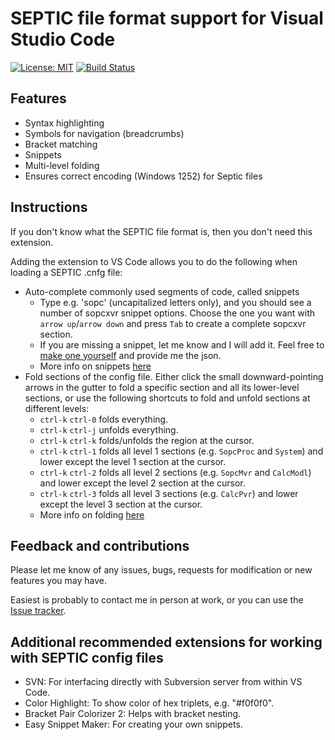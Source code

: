 # SEPTIC file format support for Visual Studio Code

[![License: MIT](https://img.shields.io/badge/License-MIT-yellow.svg)](https://opensource.org/licenses/MIT)
[![Build Status](https://dev.azure.com/EIIDS/vscode-septic/_apis/build/status/equinor.vscode-septic?branchName=master)](https://dev.azure.com/EIIDS/vscode-septic/_build/latest?definitionId=1&branchName=master)

## Features
* Syntax highlighting
* Symbols for navigation (breadcrumbs)
* Bracket matching
* Snippets
* Multi-level folding
* Ensures correct encoding (Windows 1252) for Septic files

## Instructions
If you don't know what the SEPTIC file format is, then you don't need this extension.

Adding the extension to VS Code allows you to do the following when loading a SEPTIC .cnfg file:
* Auto-complete commonly used segments of code, called snippets
  * Type e.g. 'sopc' (uncapitalized letters only), and you should see a number of sopcxvr snippet options. Choose the one you want with `arrow up`/`arrow down` and press `Tab` to create a complete sopcxvr section.
  * If you are missing a snippet, let me know and I will add it. Feel free to [make one yourself](https://code.visualstudio.com/docs/editor/userdefinedsnippets#_create-your-own-snippets) and provide me the json.
  * More info on snippets [here](https://code.visualstudio.com/docs/editor/userdefinedsnippets)
* Fold sections of the config file. Either click the small downward-pointing arrows in the gutter to fold a specific section and all its lower-level sections, or use the following shortcuts to fold and unfold sections at different levels:
  * `ctrl-k` `ctrl-0` folds everything.
  * `ctrl-k` `ctrl-j` unfolds everything.
  * `ctrl-k` `ctrl-k` folds/unfolds the region at the cursor.
  * `ctrl-k` `ctrl-1` folds all level 1 sections (e.g. `SopcProc` and `System`) and lower except the level 1 section at the cursor.
  * `ctrl-k` `ctrl-2` folds all level 2 sections (e.g. `SopcMvr` and `CalcModl`) and lower except the level 2 section at the cursor.
  * `ctrl-k` `ctrl-3` folds all level 3 sections (e.g. `CalcPvr`) and lower except the level 3 section at the cursor.
  * More info on folding [here](https://code.visualstudio.com/docs/editor/codebasics#_folding)

## Feedback and contributions
Please let me know of any issues, bugs, requests for modification or new features you may have. 

Easiest is probably to contact me in person at work, or you can use the [Issue tracker](https://github.com/equinor/vscode-septic/issues).

## Additional recommended extensions for working with SEPTIC config files
* SVN: For interfacing directly with Subversion server from within VS Code.
* Color Highlight: To show color of hex triplets, e.g. "#f0f0f0".
* Bracket Pair Colorizer 2: Helps with bracket nesting.
* Easy Snippet Maker: For creating your own snippets.
